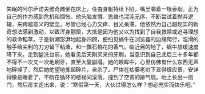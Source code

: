 失眠的阿尔萨诺夫维奇瘫倒在床上，任由身躯持续下陷，嘴里嚼着一根香烟，正为自己的作为感到危机和惆怅。他头脑发懵，思维也混沌无序，不断尝试着抛弃逻辑，来跨越意义的壁垒。尽管已经心力交瘁、目光呆滞，他依然为自己超现实的新奇想法感到激动，以致浑身颤栗，大抵是因为他又以为找到了自我救赎或追寻理想的救命稻草。于是新潮澎湃地起身四顾，便扫见蜗牛在浏览器的边缘爬行，湿滑的触手给尖利的刀刃留下粘液，和一飘石楠花的香气。临近目的地了，蜗牛放缓速度降下来。走到盥洗台前，她看见后天刚买来的牙刷，当意识到自己此后三十多年都不得不一次又一次地刷牙，直至大厦崩塌，她的眼眸中，心里仿佛有什么东西无声地碎掉了，然后她绝望地拣起碎片，自杀了。尸体在枯藤老树下显得很应景，安详得像是睡着了，不断在循环的楼梯间滚落，撞到了空调的排气扇。地上长出一扇门，然后房主走出来，说：“寒假第一天，大伙过得怎么样？想必充实而快乐吧。”